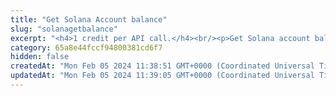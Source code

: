 ```yaml
---
title: "Get Solana Account balance"
slug: "solanagetbalance"
excerpt: "<h4>1 credit per API call.</h4><br/><p>Get Solana account balance in SOL. This method does not prints any balance of the SPL or NFT tokens on the account.</p>"
category: 65a8e44fccf94800381cd6f7
hidden: false
createdAt: "Mon Feb 05 2024 11:38:51 GMT+0000 (Coordinated Universal Time)"
updatedAt: "Mon Feb 05 2024 11:39:05 GMT+0000 (Coordinated Universal Time)"
---
```

